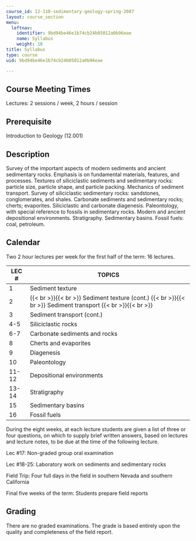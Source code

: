 ```yaml
---
course_id: 12-110-sedimentary-geology-spring-2007
layout: course_section
menu:
  leftnav:
    identifier: 9bd94be46e1b74cb24b05012a0b96eae
    name: Syllabus
    weight: 10
title: Syllabus
type: course
uid: 9bd94be46e1b74cb24b05012a0b96eae

---
```


Course Meeting Times
--------------------

Lectures: 2 sessions / week, 2 hours / session

Prerequisite
------------

Introduction to Geology (12.001)

Description
-----------

Survey of the important aspects of modern sediments and ancient sedimentary rocks. Emphasis is on fundamental materials, features, and processes. Textures of siliciclastic sediments and sedimentary rocks: particle size, particle shape, and particle packing. Mechanics of sediment transport. Survey of siliciclastic sedimentary rocks: sandstones, conglomerates, and shales. Carbonate sediments and sedimentary rocks; cherts; evaporites. Siliciclastic and carbonate diagenesis. Paleontology, with special reference to fossils in sedimentary rocks. Modern and ancient depositional environments. Stratigraphy. Sedimentary basins. Fossil fuels: coal, petroleum.

Calendar
--------

Two 2 hour lectures per week for the first half of the term: 16 lectures.

| LEC # | TOPICS |
| --- | --- |
| 1 | Sediment texture |
| 2 |  {{< br >}}{{< br >}} Sediment texture (cont.) {{< br >}}{{< br >}} Sediment transport {{< br >}}{{< br >}}  |
| 3 | Sediment transport (cont.) |
| 4-5 | Siliciclastic rocks |
| 6-7 | Carbonate sediments and rocks |
| 8 | Cherts and evaporites |
| 9 | Diagenesis |
| 10 | Paleontology |
| 11-12 | Depositional environments |
| 13-14 | Stratigraphy |
| 15 | Sedimentary basins |
| 16 | Fossil fuels 

During the eight weeks, at each lecture students are given a list of three or four questions, on which to supply brief written answers, based on lectures and lecture notes, to be due at the time of the following lecture.

Lec #17: Non-graded group oral examination

Lec #18-25: Laboratory work on sediments and sedimentary rocks

Field Trip: Four full days in the field in southern Nevada and southern California

Final five weeks of the term: Students prepare field reports

Grading
-------

There are no graded examinations. The grade is based entirely upon the quality and completeness of the field report.